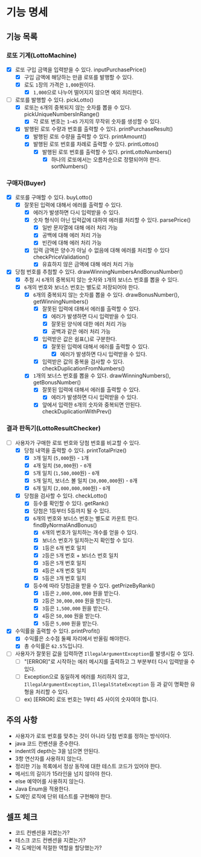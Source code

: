 # 기능 명세
## 기능 목록
### 로또 기계(LottoMachine)
- [x] 로또 구입 금액을 입력받을 수 있다. inputPurchasePrice()
    - [x] 구입 금액에 해당하는 만큼 로또를 발행할 수 있다.
    - [x] 로도 `1`장의 가격은 `1,000`원이다.
        - [x] `1,000`으로 나누어 떨어지지 않으면 예외 처리한다.
- [ ] 로또를 발행할 수 있다. pickLotto()
    - [x] 로또는 `6`개의 중복되지 않는 숫자를 뽑을 수 있다. pickUniqueNumbersInRange()
        - [x] 각 로또 번호는 `1~45` 가지의 무작위 숫자를 생성할 수 있다.
    - [x] 발행된 로또 수량과 번호를 출력할 수 있다. printPurchaseResult()
        - [x] 발행된 로또 수량을 출력할 수 있다. printAmount()
        - [x] 발행된 로또 번호를 차례로 출력할 수 있다. printLottos()
            - [x] 발행된 로또 번호를 출력할 수 있다. printLottoNumbers()
                - [x] 하나의 로또에서는 오름차순으로 정렬되어야 한다. sortNumbers()
### 구매자(Buyer)
- [x] 로또를 구매할 수 있다. buyLotto()
    - [x] 잘못된 입력에 대해서 에러를 출력할 수 있다.
        - [x] 에러가 발생하면 다시 입력받을 수 있다.
        - [x] 숫자 형식이 아닌 입력값에 대하여 에러를 처리할 수 있다. parsePrice()
            - [x] 일반 문자열에 대해 에러 처리 가능
            - [x] 공백에 대해 에러 처리 가능
            - [x] 빈칸에 대해 에러 처리 가능
        - [x] 입력 금액은 양수가 아닐 수 없음에 대해 에러를 처리할 수 있다 checkPriceValidation()
            - [x] 유효하지 않은 금액에 대해 에러 처리 가능
- [x] 당첨 번호를 추첨할 수 있다. drawWinningNumbersAndBonusNumber()
    - [x] 추첨 시 `6`개의 중복되지 않는 숫자와 `1`개의 보너스 번호를 뽑을 수 있다.
    - [x] `6`개의 번호와 보너스 번호는 별도로 저장되어야 한다.
        - [x] `6`개의 중복되지 않는 숫자를 뽑을 수 있다. drawBonusNumber(), getWinningNumbers()
            - [x] 잘못된 입력에 대해서 에러를 출력할 수 있다.
                - [x] 에러가 발생하면 다시 입력받을 수 있다.
                - [x] 잘못된 양식에 대한 에러 처리 가능
                - [x] 공백과 같은 에러 처리 가능
            - [x] 입력받은 값은 쉼표(,)로 구분한다. 
                - [x] 잘못된 입력에 대해서 에러를 출력할 수 있다.
                    - [x] 에러가 발생하면 다시 입력받을 수 있다.
            - [x] 입력받은 값의 중복을 검사할 수 있다. checkDuplicationFromNumbers()
        - [x] `1`개의 보너스 번호를 뽑을 수 있다. drawWinningNumbers(), getBonusNumber()
            - [x] 잘못된 입력에 대해서 에러를 출력할 수 있다.
                - [x] 에러가 발생하면 다시 입력받을 수 있다.
            - [x] 앞에서 입력한 `6`개의 숫자와 중복되면 안된다. checkDuplicationWithPrev()
### 결과 판독기(LottoResultChecker)
- [ ] 사용자가 구매한 로또 번호와 당첨 번호를 비교할 수 있다.
    - [x] 당첨 내역을 출력할 수 있다. printTotalPrize()
        - [x] `3`개 일치 (`5,000`원) - `1`개
        - [x] `4`개 일치 (`50,000`원) - `0`개
        - [x] `5`개 일치 (`1,500,000`원) - `0`개
        - [x] `5`개 일치, 보너스 볼 일치 (`30,000,000`원) - `0`개
        - [x] `6`개 일치 (`2,000,000,000`원) - `0`개
    - [x] 당첨을 검사할 수 있다. checkLotto()
        - [x] 등수를 확인할 수 있다. getRank()
        - [x] 당첨은 1등부터 5등까지 될 수 있다.
        - [x] `6`개의 번호와 보너스 번호는 별도로 카운트 한다. findByNormalAndBonus()
            - [x] `6`개의 번호가 일치하는 개수를 얻을 수 있다.
            - [x] 보너스 번호가 일치하는지 확인할 수 있다.
            - [x] `1`등은 `6`개 번호 일치
            - [x] `2`등은 `5`개 번호 + 보너스 번호 일치
            - [x] `3`등은 `5`개 번호 일치
            - [x] `4`등은 `4`개 번호 일치
            - [x] `5`등은 `3`개 번호 일치
        - [x] 등수에 따라 당첨금을 받을 수 있다. getPrizeByRank()
            - [x] `1`등은 `2,000,000,000` 원을 받는다.
            - [x] `2`등은 `30,000,000` 원을 받는다.
            - [x] `3`등은 `1,500,000` 원을 받는다.
            - [x] `4`등은 `50,000` 원을 받는다.
            - [x] `5`등은 `5,000` 원을 받는다.
- [x] 수익률을 출력할 수 있다. printProfit()
    - [x] 수익률은 소수점 둘째 자리에서 반올림 해야한다.
    - [x] 총 수익률은 `62.5`%입니다.
- [ ] 사용자가 잘못된 값을 입력하면 `IllegalArgumentException`를 발생시킬 수 있다.
    - [ ] "[ERROR]"로 시작하는 에러 메시지를 출력하고 그 부분부터 다시 입력받을 수 있다.
    - [ ] Exception으로 동일하게 에러를 처리하지 않고, `IllegalArgumentException`, `IllegalStateException` 등 과 같이 명확한 유형을 처리할 수 있다.
    - [ ] ex) [ERROR] 로또 번호는 1부터 45 사이의 숫자여야 합니다.

## 주의 사항
- 사용자가 로또 번호를 맞추는 것이 아니라 당첨 번호를 정하는 방식이다.
- java 코드 컨벤션을 준수한다.
- indent의 depth는 3을 넘으면 안된다.
- 3항 연산자를 사용하지 않는다.
- 정리한 기능 목록에서 정상 동작에 대한 테스트 코드가 있어야 한다.
- 메서드의 길이가 15라인을 넘지 않아야 한다.
- else 예약어를 사용하지 않는다.
- Java Enum을 적용한다.
- 도메인 로직에 단위 테스트를 구현해야 한다.

## 셀프 체크
- 코드 컨벤션을 지켰는가?
- 테스크 코드 컨벤션을 지켰는가?
- 각 도메인에 적절한 역할을 할당했는가?
